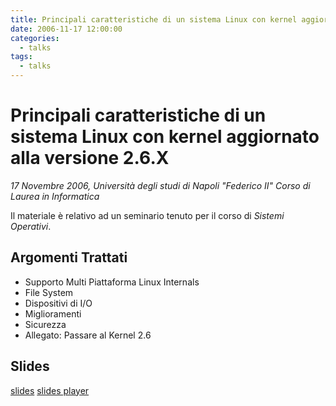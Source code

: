 ```yaml
---
title: Principali caratteristiche di un sistema Linux con kernel aggiornato alla versione 2.6.X
date: 2006-11-17 12:00:00
categories:
  - talks
tags:
  - talks
---
```


# Principali caratteristiche di un sistema Linux con kernel aggiornato alla versione 2.6.X

_17 Novembre 2006, Università degli studi di Napoli "Federico II"
Corso di Laurea in Informatica_

Il materiale è relativo ad un seminario tenuto per il corso di _Sistemi Operativi_.

<!--more-->

## Argomenti Trattati

* Supporto Multi Piattaforma Linux Internals
* File System
* Dispositivi di I/O
* Miglioramenti
* Sicurezza
* Allegato: Passare al Kernel 2.6

## Slides

[<i class="fa fa-download" aria-hidden="true"></i> slides](/downloads/talks/linux-2_6-features.pdf)
[<i class="fa fa-info-circle" aria-hidden="true"></i> slides player](https://slideplayer.it/slide/7567/)
